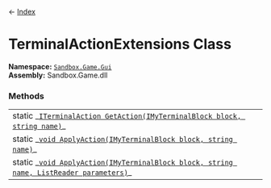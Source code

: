 ← [Index](index)
# TerminalActionExtensions Class
**Namespace:** [`Sandbox.Game.Gui`](Sandbox.Game.Gui)  
**Assembly:** Sandbox.Game.dll  
### Methods
<table style="width:100%;display:table">
<tr><td>static _<a href="Sandbox.Game.Gui.GetAction"><code>ITerminalAction GetAction(IMyTerminalBlock block, string name)</code></a>_</td><td></td></tr>
<tr><td>static _<a href="Sandbox.Game.Gui.ApplyAction"><code>void ApplyAction(IMyTerminalBlock block, string name)</code></a>_</td><td></td></tr>
<tr><td>static _<a href="Sandbox.Game.Gui.ApplyAction"><code>void ApplyAction(IMyTerminalBlock block, string name, ListReader<TerminalActionParameter> parameters)</code></a>_</td><td></td></tr>
</table>
